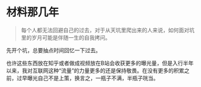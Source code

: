 # 材料那几年
> 每个人都无法回避自己的过去，对于从天坑里爬出来的人来说，如何面对坑里的岁月可能是伴随一生的自我拷问。

先开个坑，总要抽点时间回忆一下过去。

也许这些东西放在知乎或者做成视频放在B站会收获更多的曝光量，但是入行半年以来，我对互联网这种“流量”的力量更多的还是保持敬畏。在没有更多的积累之前，过早曝光自己不是上策，换言之，一瓶子不满，半瓶子咣当。